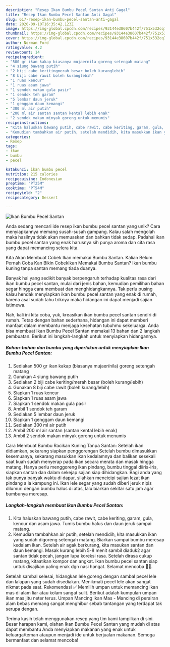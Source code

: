 ```yaml
---
description: "Resep Ikan Bumbu Pecel Santan Anti Gagal"
title: "Resep Ikan Bumbu Pecel Santan Anti Gagal"
slug: 617-resep-ikan-bumbu-pecel-santan-anti-gagal
date: 2020-09-10T16:35:42.123Z
image: https://img-global.cpcdn.com/recipes/93144e38607b442f/751x532cq70/ikan-bumbu-pecel-santan-foto-resep-utama.jpg
thumbnail: https://img-global.cpcdn.com/recipes/93144e38607b442f/751x532cq70/ikan-bumbu-pecel-santan-foto-resep-utama.jpg
cover: https://img-global.cpcdn.com/recipes/93144e38607b442f/751x532cq70/ikan-bumbu-pecel-santan-foto-resep-utama.jpg
author: Norman Ford
ratingvalue: 4.2
reviewcount: 14
recipeingredient:
- "500 gr ikan kakap biasanya mujaernila goreng setengah matang"
- "4 siung bawang putih"
- "2 biji cabe keritingmerah besar boleh kuranglebih"
- "8 biji cabe rawit boleh kuranglebih"
- "1 ruas kencur"
- "1 ruas asam jawa"
- "1 sendok makan gula pasir"
- "1 sendok teh garam"
- "5 lembar daun jeruk"
- "1 genggam daun kemangi"
- "300 ml air putih"
- "200 ml air santan santan kental lebih enak"
- "2 sendok makan minyak goreng untuk menumis"
recipeinstructions:
- "Kita haluskan bawang putih, cabe rawit, cabe keriting, garam, gula, kencur dan asam jawa. Tumis bumbu halus dan daun jeruk sampai matang."
- "Kemudian tambahkan air putih, setelah mendidih, kita masukkan ikan yang sudah digoreng setengah matang. Biarkan sampai bumbu meresap kedalam ikan. Setelah air agak berkurang, kita masukan santan dan daun kemangi. Masak kurang lebih 5-8 menit sambil diaduk2 agar santan tidak pecah, jangan lupa koreksi rasa. Setelah dirasa cukup matang, kitaatikan kompor dan angkat. Ikan bumbu pecel santan siap untuk disajikan paling enak dgn nasi hangat. Selamat mencoba 🙏🥰."
categories:
- Resep
tags:
- ikan
- bumbu
- pecel

katakunci: ikan bumbu pecel 
nutrition: 215 calories
recipecuisine: Indonesian
preptime: "PT25M"
cooktime: "PT54M"
recipeyield: "2"
recipecategory: Dessert

---
```



![Ikan Bumbu Pecel Santan](https://img-global.cpcdn.com/recipes/93144e38607b442f/751x532cq70/ikan-bumbu-pecel-santan-foto-resep-utama.jpg)

Anda sedang mencari ide resep ikan bumbu pecel santan yang unik? Cara menyiapkannya memang susah-susah gampang. Kalau salah mengolah maka hasilnya tidak akan memuaskan dan bahkan tidak sedap. Padahal ikan bumbu pecel santan yang enak harusnya sih punya aroma dan cita rasa yang dapat memancing selera kita.

Kita Akan Membuat Cobek Ikan memakai Bumbu Santan. Kalian Belum Pernah Coba Kan Bikin CobekIkan Memakai Bumbu Santan? Ikan bumbu kuning tanpa santan memang tiada duanya.

Banyak hal yang sedikit banyak berpengaruh terhadap kualitas rasa dari ikan bumbu pecel santan, mulai dari jenis bahan, kemudian pemilihan bahan segar hingga cara membuat dan menghidangkannya. Tak perlu pusing kalau hendak menyiapkan ikan bumbu pecel santan yang enak di rumah, karena asal sudah tahu triknya maka hidangan ini dapat menjadi sajian istimewa.


Nah, kali ini kita coba, yuk, kreasikan ikan bumbu pecel santan sendiri di rumah. Tetap dengan bahan sederhana, hidangan ini dapat memberi manfaat dalam membantu menjaga kesehatan tubuhmu sekeluarga. Anda bisa membuat Ikan Bumbu Pecel Santan memakai 13 bahan dan 2 langkah pembuatan. Berikut ini langkah-langkah untuk menyiapkan hidangannya.

<!--inarticleads1-->

##### Bahan-bahan dan bumbu yang diperlukan untuk menyiapkan Ikan Bumbu Pecel Santan:

1. Sediakan 500 gr ikan kakap (biasanya mujaer/nila) goreng setengah matang
1. Gunakan 4 siung bawang putih
1. Sediakan 2 biji cabe keriting/merah besar (boleh kurang/lebih)
1. Gunakan 8 biji cabe rawit (boleh kurang/lebih)
1. Siapkan 1 ruas kencur
1. Siapkan 1 ruas asam jawa
1. Siapkan 1 sendok makan gula pasir
1. Ambil 1 sendok teh garam
1. Sediakan 5 lembar daun jeruk
1. Siapkan 1 genggam daun kemangi
1. Sediakan 300 ml air putih
1. Ambil 200 ml air santan (santan kental lebih enak)
1. Ambil 2 sendok makan minyak goreng untuk menumis


Cara Membuat Bumbu Racikan Kuning Tanpa Santan: Setelah ikan didiamkan, sekarang siapkan penggorengan Setelah bumbu dimasukkan kesemuanya, sekarang masukkan ikan kedalamnya dan balikan sesekali saat kuah sudah menyerap pada ikan secara merata dan masak hingga matang. Hanya perlu menggoreng ikan pindang, bumbu tinggal diiris-iris, siapkan santan dan dalam sekejap sajian siap dihidangkan. Bagi anda yang tak punya banyak waktu di dapur, silahkan mencicipi sajian lezat ikan pindang a la kampung ini. Ikan lele segar yang sudah diberi jeruk nipis dilumuri dengan bumbu halus di atas, lalu biarkan sekitar satu jam agar bumbunya meresap. 

<!--inarticleads2-->

##### Langkah-langkah membuat Ikan Bumbu Pecel Santan:

1. Kita haluskan bawang putih, cabe rawit, cabe keriting, garam, gula, kencur dan asam jawa. Tumis bumbu halus dan daun jeruk sampai matang.
1. Kemudian tambahkan air putih, setelah mendidih, kita masukkan ikan yang sudah digoreng setengah matang. Biarkan sampai bumbu meresap kedalam ikan. Setelah air agak berkurang, kita masukan santan dan daun kemangi. Masak kurang lebih 5-8 menit sambil diaduk2 agar santan tidak pecah, jangan lupa koreksi rasa. Setelah dirasa cukup matang, kitaatikan kompor dan angkat. Ikan bumbu pecel santan siap untuk disajikan paling enak dgn nasi hangat. Selamat mencoba 🙏🥰.


Setelah sambal selesai, hidangkan lele goreng dengan sambal pecel lele dan lalapan yang sudah disediakan. Menikmati pecel lele akan sangat nikmat pada saat. Rekomendasi ✅ Memilih umpan untuk memancing ikan mas di alam liar atau kolam sangat sulit. Berikut adalah kumpulan umpan ikan mas jitu neter terus. Umpan Mancing Ikan Mas - Mancing di perairan alam bebas memang sangat menghibur sebab tantangan yang terdapat tak serupa dengan. 

Terima kasih telah menggunakan resep yang tim kami tampilkan di sini. Besar harapan kami, olahan Ikan Bumbu Pecel Santan yang mudah di atas dapat membantu Anda menyiapkan makanan yang enak untuk keluarga/teman ataupun menjadi ide untuk berjualan makanan. Semoga bermanfaat dan selamat mencoba!
